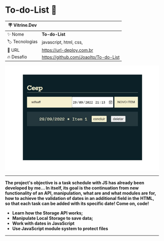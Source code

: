 # To-do-List 📝

| :placard: Vitrine.Dev |     |
| -------------  | --- |
| :sparkles: Nome        | **To-do-List**
| :label: Tecnologias | javascript, html, css, 
| :rocket: URL         | https://url-deploy.com.br
| :fire: Desafio     | https://github.com/JoaoIto/To-do-List

<img src="./assets/img/Print.jpeg#vitrinedev"> 

---
**The project's objective is a task schedule with JS has already been developed by me... In itself, its goal is the continuation from new functionality of an API, manipulation, what are and what modules are for, how to achieve the validation of dates in an additional field in the HTML, so that each task can be added with its specific date! Come on, code!**

- **Learn how the Storage API works;**
- **Manipulate Local Storage to save data;**
- **Work with dates in JavaScript**
- **Use JavaScript module system to protect files**

---
